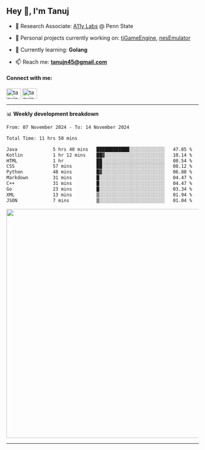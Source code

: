 <h2>Hey 👋, I'm Tanuj</h2>

- 🔬 Research Associate: [A11y Labs](https://a11y.ist.psu.edu/) @ Penn State 

- 🔭 Personal projects currently working on: [tjGameEngine](https://github.com/tanujn45/tjGameEngine), [nesEmulator](https://github.com/tanujn45/nesEmulator)

- 🌱 Currently learning: **Golang**

- 📫 Reach me: **tanujn45@gmail.com**

<h4 align="left">Connect with me:</h4>
<p align="left">
<a href="https://twitter.com/tanujn45" target="blank"><img align="center" src="https://raw.githubusercontent.com/rahuldkjain/github-profile-readme-generator/master/src/images/icons/Social/twitter.svg" alt="tanujn45" height="28" width="38" /></a>
<a href="https://linkedin.com/in/tanujn45" target="blank"><img align="center" src="https://raw.githubusercontent.com/rahuldkjain/github-profile-readme-generator/master/src/images/icons/Social/linked-in-alt.svg" alt="tanujn45" height="28" width="38" /></a>
</p>

-------

📊 **Weekly development breakdown**
<!--START_SECTION:waka-->

```txt
From: 07 November 2024 - To: 14 November 2024

Total Time: 11 hrs 50 mins

Java             5 hrs 40 mins   ████████████░░░░░░░░░░░░░   47.85 %
Kotlin           1 hr 12 mins    ██▓░░░░░░░░░░░░░░░░░░░░░░   10.14 %
HTML             1 hr            ██░░░░░░░░░░░░░░░░░░░░░░░   08.54 %
CSS              57 mins         ██░░░░░░░░░░░░░░░░░░░░░░░   08.12 %
Python           48 mins         █▓░░░░░░░░░░░░░░░░░░░░░░░   06.80 %
Markdown         31 mins         █░░░░░░░░░░░░░░░░░░░░░░░░   04.47 %
C++              31 mins         █░░░░░░░░░░░░░░░░░░░░░░░░   04.47 %
Go               23 mins         █░░░░░░░░░░░░░░░░░░░░░░░░   03.34 %
XML              13 mins         ▒░░░░░░░░░░░░░░░░░░░░░░░░   01.94 %
JSON             7 mins          ▒░░░░░░░░░░░░░░░░░░░░░░░░   01.04 %
```

<!--END_SECTION:waka-->

<img src="https://wakatime.com/share/@018e9abd-1aa4-4aa6-9db7-5ca3b999e810/4650b67a-98aa-46b4-b598-3d8a2451f0df.svg" width="600"/>

-------
